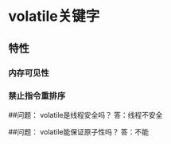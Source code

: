 # volatile关键字

## 特性
### 内存可见性
### 禁止指令重排序



##问题： volatile是线程安全吗？
答：线程不安全

##问题： volatile能保证原子性吗？
答：不能